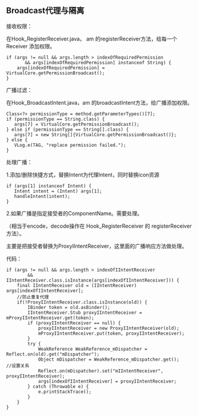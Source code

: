 ## Broadcast代理与隔离

接收权限：

在Hook\_RegisterReceiver.java， am 的registerReceiver方法，给每一个 Receiver 添加权限。

```
if (args != null && args.length > indexOfRequiredPermission 
       && args[indexOfRequiredPermission] instanceof String) {
    args[indexOfRequiredPermission] = VirtualCore.getPermissionBroadcast();
}
```

广播过滤：

在Hook\_BroadcastIntent.java，am 的broadcastIntent方法，给广播添加权限。

```
Class<?> permissionType = method.getParameterTypes()[7];
if (permissionType == String.class) { 
   args[7] = VirtualCore.getPermissionBroadcast();
} else if (permissionType == String[].class) {
   args[7] = new String[]{VirtualCore.getPermissionBroadcast()};
} else {   
   VLog.e(TAG, "replace permission failed.");
}
```

处理广播：

1.添加\/删除快捷方式，替换Intent为代理Intent，同时替换icon资源

```
if (args[1] instanceof Intent) {   
   Intent intent = (Intent) args[1];  
   handleIntent(intent);
}
```

2.如果广播是指定接受者的ComponentName。需要处理。

（相当于encode，decode操作在 Hook\_RegisterReceiver 的 registerReceiver 方法）。

主要是把接受者替换为ProxyIIntentReceiver，这里面的广播响应方法做处理。

代码：

```
if (args != null && args.length > indexOfIIntentReceiver
        && IIntentReceiver.class.isInstance(args[indexOfIIntentReceiver])) {
    final IIntentReceiver old = (IIntentReceiver) args[indexOfIIntentReceiver];
    //防止重复代理    
    if(!ProxyIIntentReceiver.class.isInstance(old)) {
        IBinder token = old.asBinder();
        IIntentReceiver.Stub proxyIIntentReceiver = mProxyIIntentReceiver.get(token);
        if (proxyIIntentReceiver == null) {
            proxyIIntentReceiver = new ProxyIIntentReceiver(old);
            mProxyIIntentReceiver.put(token, proxyIIntentReceiver);
        }
        try {
            WeakReference WeakReference_mDispatcher = Reflect.on(old).get("mDispatcher");
            Object mDispatcher = WeakReference_mDispatcher.get();            //设置关系
            Reflect.on(mDispatcher).set("mIIntentReceiver", proxyIIntentReceiver);
            args[indexOfIIntentReceiver] = proxyIIntentReceiver;
        } catch (Throwable e) {
            e.printStackTrace();        
        }
    }
}
```

